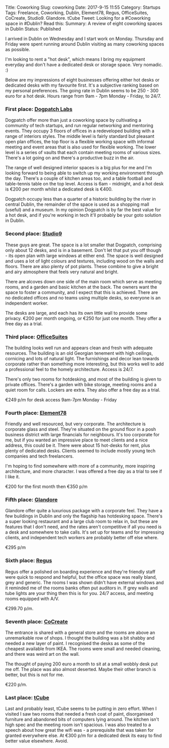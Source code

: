 Title: Coworking
Slug: coworking
Date: 2017-9-15 11:55
Category:  Startups
Tags: Freelance, Coworking, Dublin, Element78, Regus, OfficeSuites, CoCreate, Studio9. Glandore. tCube
Tweet: Looking for a #Coworking space in #Dublin? Read this: 
Summary: A review of eight coworking spaces in Dublin
Status: Published 

I arrived in Dublin on Wednesday and I start work on Monday. Thursday and Friday were spent running around Dublin visiting as many coworking spaces as possible. 

I'm looking to rent a "hot desk", which means I bring my equipment everyday and don't have a dedicated desk or storage space. Very nomadic. :) 

Below are my impressions of eight businesses offering either hot desks or dedicated desks with my favourite first. It's a subjective ranking based on my personal preferences. The going rate in Dublin seems to be 250 - 300 euro for a hot desk. Hours range from 9am - 7pm Monday - Friday, to 24/7. 

### First place: [Dogpatch Labs](http://dogpatchlabs.com/)

Dogpatch offer more than just a coworking space by cultivating a community of tech startups, and run regular networking and mentoring events. They occupy 3 floors of offices in a redeveloped building with a range of interiors styles. The middle level is fairly standard but pleasant open plan offices, the top floor is a flexible working space with informal meeting and event areas that is also used for flexible working. The lower level is a series of vaults that each contain meeting rooms of various sizes. There's a lot going on and there's a productive buzz in the air. 

The range of well designed interior spaces is a big plus for me and I'm looking forward to being able to switch up my working environment through the day. There's a couple of kitchen areas too, and a table football and table-tennis table on the top level. Access is 6am - midnight, and a hot desk is €200 per month whilst a dedicated desk is €400. 

Dogpatch occupy less than a quarter of a historic building by the river in central Dublin, the remainder of the space is used as a shopping mall (useful) and a museum. In my opinion Dogpatch is by far the best value for a hot desk, and if you're working in tech it'll probably be your goto solution in Dublin. 

### Second place: [Studio9](http://studio9.ie/?page_id=223)

These guys are great. The space is a lot smaller that Dogpatch, comprising only about 12 desks, and is in a basement. Don't let that put you off though - its open plan with large windows at either end. The space is well designed and uses a lot of light colours and textures, including wood on the walls and floors. There are also plenty of pot plants. These combine to give a bright and airy atmosphere that feels very natural and bright.

There are alcoves down one side of the main room which serve as meeting rooms, and a garden and basic kitchen at the back. The owners want the space to foster a community, and I expect that this is achieved. There are no dedicated offices and no teams using multiple desks, so everyone is an independent worker. 

The desks are large, and each has its own little wall to provide some privacy. €200 per month ongoing, or €250 for just one month. They offer a free day as a trial.

### Third place: [OfficeSuites](http://www.officesuites.ie/locations/20-harcourt-street/)

The building looks well run and appears clean and fresh with adequate resources. The building is an old Georgian tenement with high ceilings, cornicing and lots of natural light. The furnishings and decor lean towards corporate rather than something more interesting, but this works well to add a professional feel to the homely architecture. Access is 24/7. 

There's only two rooms for hotdesking, and most of the building is given to private offices. There's a garden with bike storage, meeting rooms and a quiet room for calls. Lockers are extra. They also offer a free day as a trial.

€249 p/m for desk access 9am-7pm Monday - Friday

### Fourth place: [Element78](https://www.element78.co/)

Friendly and well resourced, but very corporate. The architecture is corporate glass and steel. They're situated on the ground floor in a posh business district with large financials for neighbours. It's too corporate for me, but if you wanted an impressive place to meet clients and a nice address, this could be it. There were about 15 hot-desks for rent, plus plenty of dedicated desks. Clients seemed to include mostly young tech companies and tech freelancers. 

I'm hoping to find somewhere with more of a community, more inspiring architecture, and more character. I was offered a free day as a trial to see if I like it.

€200 for the first month then €350 p/m

### Fifth place: [Glandore](https://glandore.co/flexible-workspace.aspx#Hot-Desk)

Glandore offer quite a luxurious package with a corporate feel. They have a few buildings in Dublin and only the flagship has hotdesking space. There's a super looking restaurant and a large club room to relax in, but these are features that I don't need, and the rates aren't competitive if all you need is a desk and somewhere to take calls. It's set up for teams and for impressing clients, and independent tech workers are probably better off else where.

€295 p/m 

### Sixth place: [Regus](https://www.regus.ie/office-space/ireland/dublin/dublin-4-ballsbridge)

Regus offer a polished on boarding experience and they're friendly staff were quick to respond and helpful, but the office space was really bland, grey and generic. The rooms I was shown didn't have external windows and it reminded me of the rooms banks often put auditors in. If grey walls and tube lights are your thing then this is for you.  24/7 access, and meeting rooms equipped with A/V.

€299.70 p/m.

### Seventh place: [CoCreate](http://www.cocreate.ie/)

The entrance is shared with a general store and the rooms are above an unremarkable row of shops. I thought the building was a bit shabby and needed a new layer of paint. I recognised the desks as some of the cheapest available from IKEA. The rooms were small and needed cleaning, and there was weird art on the wall. 

The thought of paying 200 euro a month to sit at a small wobbly desk put me off. The place was also almost deserted. Maybe their other branch is better, but this is not for me. 

€220 p/m. 

### Last place: [tCube](http://tcubedublin.com/tcube/index.html)

Last and probably least, tCube seems to be putting in zero effort. When I visited I saw two rooms that needed a fresh coat of paint, disorganised furniture and abandoned bits of computers lying around. The kitchen isn't high spec and the meeting room isn't spacious. I was also treated to a speech about how great the wifi was - a prerequisite that was taken for granted everywhere else. At €300 p/m for a dedicated desk its easy to find better value elsewhere. Avoid. 